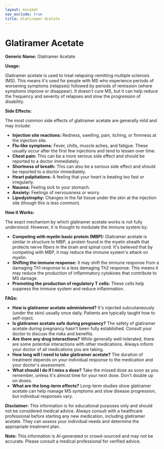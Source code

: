 ```yaml
---
layout: minimal
nav_exclude: true
title: Glatiramer Acetate
---
```


# Glatiramer Acetate

**Generic Name:** Glatiramer Acetate

**Usage:**

Glatiramer acetate is used to treat relapsing-remitting multiple sclerosis (MS).  This means it's used for people with MS who experience periods of worsening symptoms (relapses) followed by periods of remission (where symptoms improve or disappear).  It doesn't cure MS, but it can help reduce the frequency and severity of relapses and slow the progression of disability.


**Side Effects:**

The most common side effects of glatiramer acetate are generally mild and may include:

* **Injection site reactions:**  Redness, swelling, pain, itching, or firmness at the injection site.
* **Flu-like symptoms:** Fever, chills, muscle aches, and fatigue. These usually occur after the first few injections and tend to lessen over time.
* **Chest pain:**  This can be a more serious side effect and should be reported to a doctor immediately.
* **Shortness of breath:** This can also be a serious side effect and should be reported to a doctor immediately.
* **Heart palpitations:**  A feeling that your heart is beating too fast or irregularly.
* **Nausea:** Feeling sick to your stomach.
* **Anxiety:**  Feelings of nervousness or worry.
* **Lipodystrophy:**  Changes in the fat tissue under the skin at the injection site (though this is less common).


**How it Works:**

The exact mechanism by which glatiramer acetate works is not fully understood. However, it is thought to modulate the immune system by:

* **Competing with myelin basic protein (MBP):** Glatiramer acetate is similar in structure to MBP, a protein found in the myelin sheath that protects nerve fibers in the brain and spinal cord.  It's believed that by competing with MBP, it may reduce the immune system's attack on myelin.
* **Shifting the immune response:** It may shift the immune response from a damaging Th1 response to a less damaging Th2 response. This means it may reduce the production of inflammatory cytokines that contribute to MS damage.
* **Promoting the production of regulatory T cells:**  These cells help suppress the immune system and reduce inflammation.


**FAQs:**

* **How is glatiramer acetate administered?** It's injected subcutaneously (under the skin) usually once daily.  Patients are typically taught how to self-inject.
* **Is glatiramer acetate safe during pregnancy?** The safety of glatiramer acetate during pregnancy hasn't been fully established.  Consult your doctor to discuss the risks and benefits.
* **Are there any drug interactions?**  While generally well-tolerated, there are some potential interactions with other medications.  Always inform your doctor of all medications you are taking.
* **How long will I need to take glatiramer acetate?**  The duration of treatment depends on your individual response to the medication and your doctor's assessment.
* **What should I do if I miss a dose?**  Take the missed dose as soon as you remember, unless it's almost time for your next dose. Don't double up on doses.
* **What are the long-term effects?**  Long-term studies show glatiramer acetate can help manage MS symptoms and slow disease progression, but individual responses vary.


**Disclaimer:** This information is for educational purposes only and should not be considered medical advice.  Always consult with a healthcare professional before starting any new medication, including glatiramer acetate. They can assess your individual needs and determine the appropriate treatment plan.


**Note:** This information is AI-generated or crowd-sourced and may not be accurate. Please consult a medical professional for verified advice.